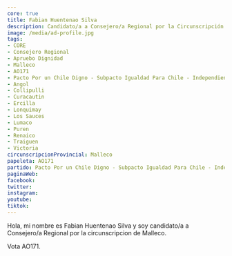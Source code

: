 ```yaml
---
core: true
title: Fabian Huentenao Silva
description: Candidato/a a Consejero/a Regional por la Circunscripción de Malleco
image: /media/ad-profile.jpg
tags:
- CORE
- Consejero Regional
- Apruebo Dignidad
- Malleco
- AO171
- Pacto Por un Chile Digno - Subpacto Igualdad Para Chile - Independientes
- Angol
- Collipulli
- Curacautin
- Ercilla
- Lonquimay
- Los Sauces
- Lumaco
- Puren
- Renaico
- Traiguen
- Victoria
circunscripcionProvincial: Malleco
papeleta: AO171
partido: Pacto Por un Chile Digno - Subpacto Igualdad Para Chile - Independientes
paginaWeb:
facebook:
twitter:
instagram:
youtube:
tiktok:
---
```

Hola, mi nombre es Fabian Huentenao Silva y soy candidato/a a Consejero/a Regional por la circunscripcion de Malleco.

Vota AO171.